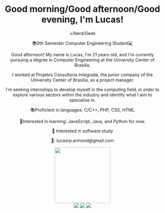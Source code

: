 <!DOCTYPE html>
<html lang="en">
<head>
  <meta charset="UTF-8">
  <meta name="viewport" content="width=device-width, initial-scale=1.0">
</head>
<body>
  <div align="center">
    <h1>Good morning/Good afternoon/Good evening, I'm Lucas!</h1>
    <p>⚔️Nerd/Geek</p>
    <p>📚9th Semester Computer Engineering Student💻</p>
    <p>Good afternoon! My name is Lucas, I'm 21 years old, and I'm currently pursuing a degree in Computer Engineering at the University Center of Brasília.</p>
    <p>I worked at Projetos Consultoria Integrada, the junior company of the University Center of Brasília, as a project manager.</p>
    <p>I'm seeking internships to develop myself in the computing field, in order to explore various sectors within the industry and identify what I aim to specialize in.</p>
    <p>📚Proficient in languages: C/C++, PHP, CSS, HTML</p>
    <p>📗Interested in learning: JavaScript, Java, and Python for now.</p>
    <p>🤔 Interested in software study</p>
    <p>📩: lucasrp.armond@gmail.com</p>
    <div>
      <a href="https://github.com/lucasrp9054" target="_blank">
        <img height="180em" src="https://github-readme-stats.vercel.app/api?username=lucasrp9054&show_icons=true&theme=blue&include_all_commits=true&count_private=true"/>
      </a>
    </div>
    <div> 
      <a href="mailto:lucasrp.armond@gmail.com" target="_blank"><img src="https://img.shields.io/badge/-Gmail-%23333?style=for-the-badge&logo=gmail&logoColor=white" target="_blank"></a>
      <a href="https://www.instagram.com/lucasr.9054" target="_blank"><img src="https://img.shields.io/badge/-Instagram-%23E4405F?style=for-the-badge&logo=instagram&logoColor=white" target="_blank"></a>
      <a href="https://www.linkedin.com/in/lucas-ribeiro-de-paula-471440209/" target="_blank"><img src="https://img.shields.io/badge/-LinkedIn-%230077B5?style=for-the-badge&logo=linkedin&logoColor=white" target="_blank"></a> 
    </div>
  </div>
</body>
</html>
